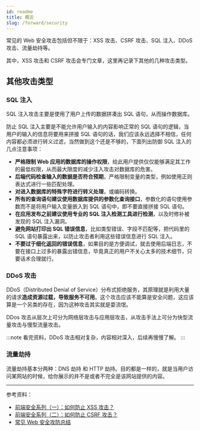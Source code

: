 ```yaml
---
id: readme
title: 概览
slug: /forward/security
---
```


常见的 Web 安全攻击包括但不限于：XSS 攻击、CSRF 攻击、SQL 注入、DDoS 攻击、流量劫持等。

其中，XSS 攻击和 CSRF 攻击会专门文章，这里再记录下其他的几种攻击类型。

## 其他攻击类型

### SQL 注入

SQL 注入攻击主要是使用了用户上传的数据拼凑出 SQL 语句，从而操作数据库。

防止 SQL 注入主要是不能允许用户输入的内容影响正常的 SQL 语句的逻辑，当用户的输入的信息将要用来拼接 SQL 语句的话，我们应该永远选择不相信，任何内容都必须进行转义过滤，当然做到这个还是不够的，下面列出防御 SQL 注入的几点注意事项：

- **严格限制 Web 应用的数据库的操作权限**，给此用户提供仅仅能够满足其工作的最低权限，从而最大限度的减少注入攻击对数据库的危害。
- **后端代码检查输入的数据是否符合预期**，严格限制变量的类型，例如使用正则表达式进行一些匹配处理。
- **对进入数据库的特殊字符进行转义处理**，或编码转换。
- **所有的查询语句建议使用数据库提供的参数化查询接口**，参数化的语句使用参数而不是将用户输入变量嵌入到 SQL 语句中，即不要直接拼接 SQL 语句。
- **在应用发布之前建议使用专业的 SQL 注入检测工具进行检测**，以及时修补被发现的 SQL 注入漏洞。
- **避免网站打印出 SQL 错误信息**，比如类型错误、字段不匹配等，把代码里的 SQL 语句暴露出来，以防止攻击者利用这些错误信息进行 SQL 注入。
- **不要过于细化返回的错误信息**，如果目的是方便调试，就去使用后端日志，不要在接口上过多的暴露出错信息，毕竟真正的用户不关心太多的技术细节，只要话术合理就行。

### DDoS 攻击

DDoS（Distributed Denial of Service）分布式拒绝服务，其原理就是利用大量的请求**造成资源过载，导致服务不可用**。这个攻击应该不能算是安全问题，这应该算是一个另类的存在，因为这种攻击其实就是耍流氓。

DDos 攻击从层次上可分为网络层攻击与应用层攻击，从攻击手法上可分为快型流量攻击与慢型流量攻击。

:::note
看完资料，DDoS 攻击相对复杂，内容相对深入，后续再慢慢了解。
:::

### 流量劫持

流量劫持基本分两种：DNS 劫持 和 HTTP 劫持。目的都是一样的，就是当用户访问某网站的时候，给你展示的并不是或者不完全是该网站提供的内容。

---

参考资料：

- [前端安全系列（一）：如何防止 XSS 攻击？](https://tech.meituan.com/2018/09/27/fe-security.html)
- [前端安全系列（二）：如何防止 CSRF 攻击？](https://tech.meituan.com/2018/10/11/fe-security-csrf.html)
- [常见 Web 安全攻防总结](https://zoumiaojiang.com/article/common-web-security/)
